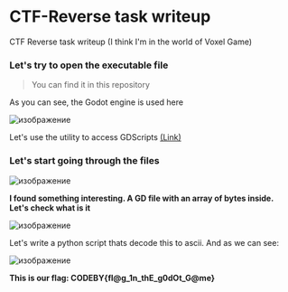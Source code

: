 # CTF-Reverse task writeup
CTF Reverse task writeup (I think I'm in the world of Voxel Game)
### Let's try to open the executable file
>You can find it in this repository

As you can see, the Godot engine is used here

![изображение](https://github.com/user-attachments/assets/59696a30-e9c2-44b9-bf0e-40a55b398e0e)

Let's use the utility to access GDScripts [(Link)](https://github.com/bruvzg/gdsdecomp)

### Let's start going through the files

![изображение](https://github.com/user-attachments/assets/a68f14e8-e83c-4e02-ae98-6586eb1a86fd)

**I found something interesting. A GD file with an array of bytes inside. Let's check what is it**

![изображение](https://github.com/user-attachments/assets/8cbb6eed-950f-45a5-ae9f-550cbf7ac310)

Let's write a python script thats decode this to ascii. And as we can see: 

![изображение](https://github.com/user-attachments/assets/25d8153d-76de-481f-9575-d9dd5f5e5cea)

**This is our flag: CODEBY{fl@g_1n_thE_g0dOt_G@me}**








